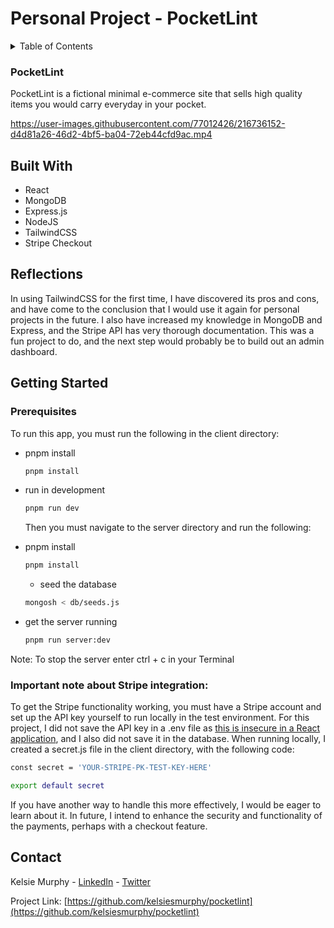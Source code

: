 # Personal Project - PocketLint

<!-- TABLE OF CONTENTS -->
<details>
  <summary>Table of Contents</summary>
  <ol>
    <li>
      <a href="#about">About</a>
      <ul>
        <li><a href="#built-with">Built With</a></li>
        <li><a href="#reflections">Reflections</a></li>
      </ul>
    </li>
    <li>
      <a href="#getting-started">Getting Started</a>
      <ul>
        <li><a href="#installation">Installation</a></li>
      </ul>
    </li>
    <li><a href="#contact">Contact</a></li>
    <li><a href="#acknowledgments">Acknowledgments</a></li>
  </ol>
</details>

<!-- ABOUT -->
### PocketLint

PocketLint is a fictional minimal e-commerce site that sells high quality items you would carry everyday in your pocket.

<!-- <img align="center" src="https://user-images.githubusercontent.com/77012426/215357993-4820f91b-c4f4-4cba-ab64-1fdffa60bfcc.jpg" alt="Pocketlint landing page home"> -->

https://user-images.githubusercontent.com/77012426/216736152-d4d81a26-46d2-4bf5-ba04-72eb44cfd9ac.mp4

<!-- BUILT WITH -->
## Built With

* React
* MongoDB
* Express.js
* NodeJS
* TailwindCSS
* Stripe Checkout

<!-- REFLECTIONS -->
## Reflections
In using TailwindCSS for the first time, I have discovered its pros and cons, and have come to the conclusion that I would use it again for personal projects in the future. I also have increased my knowledge in MongoDB and Express, and the Stripe API has very thorough documentation. This was a fun project to do, and the next step would probably be to build out an admin dashboard.

<!-- GETTING STARTED -->
## Getting Started
### Prerequisites

To run this app, you must run the following in the client directory: 
* pnpm install
  ```sh
  pnpm install
  ```

* run in development
  ```sh
  pnpm run dev
  ```
  
  Then you must navigate to the server directory and run the following: 
* pnpm install
  ```sh
  pnpm install
  ```
  
  * seed the database
  ```sh
  mongosh < db/seeds.js
  ```

* get the server running
  ```sh
  pnpm run server:dev
  ```
Note: To stop the server enter ctrl + c in your Terminal

### Important note about Stripe integration:
To get the Stripe functionality working, you must have a Stripe account and set up the API key yourself to run locally in the test environment. 
For this project, I did not save the API key in a .env file as [this is insecure in a React application](https://create-react-app.dev/docs/adding-custom-environment-variables/), and I also did not save it in the database. 
When running locally, I created a secret.js file in the client directory, with the following code:
  ```sh
  const secret = 'YOUR-STRIPE-PK-TEST-KEY-HERE'

  export default secret
  ```
If you have another way to handle this more effectively, I would be eager to learn about it. 
In future, I intend to enhance the security and functionality of the payments, perhaps with a checkout feature.

<!-- CONTACT -->
## Contact

Kelsie Murphy - [LinkedIn](https://www.linkedin.com/in/kelsiesmurphy/) - [Twitter](https://twitter.com/kelsiesmurphy)

Project Link: [https://github.com/kelsiesmurphy/pocketlint](https://github.com/kelsiesmurphy/pocketlint)
